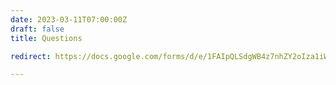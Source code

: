 ```yaml
---
date: 2023-03-11T07:00:00Z
draft: false
title: Questions

redirect: https://docs.google.com/forms/d/e/1FAIpQLSdgWB4z7nhZY2oIza1iWRXYtBkM31BVbfJCKLSqaxCqHhoHIg/viewform?fbzx=1074799299099846426

---
```



